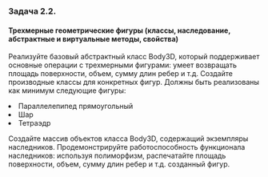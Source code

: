<h3>Задача 2.2. 
<h4>Трехмерные геометрические фигуры (классы, наследование, абстрактные и
  виртуальные методы, свойства)</h4>
<p>Реализуйте базовый абстрактный класс Body3D, который поддерживает основные операции
с трехмерными фигурами: умеет возвращать площадь поверхности, объем, сумму длин ребер
и т.д. Создайте производные классы для конкретных фигур. Должны быть реализованы как
минимум следующие фигуры:
<li>Параллелепипед прямоугольный
<li>Шар
<li>Тетраэдр
<p>Создайте массив объектов класса Body3D, содержащий экземпляры наследников.
Продемонстрируйте работоспособность функционала наследников: используя
полиморфизм, распечатайте площадь поверхности, объем, сумму длин ребер и т.д. созданный
фигур.
